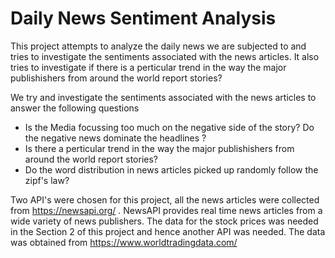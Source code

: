 # Daily News Sentiment Analysis
This project attempts to analyze the daily news we are subjected to and tries to investigate the sentiments 
associated with the news articles. It also tries to investigate if there is a perticular trend in the way the 
major publishishers from around the world report stories?

We try and investigate the sentiments associated with the news articles to answer the following questions

- Is the Media focussing too much on the negative side of the story? Do the negative news dominate the headlines ?
- Is there a perticular trend in the way the major publishishers from around the world report stories?
- Do the word distribution in news articles picked up randomly follow the zipf's law?

Two API's were chosen for this project, all the news articles were collected from https://newsapi.org/ . NewsAPI provides real time news articles from a wide variety of news publishers. The data for the stock prices was needed in the Section 2 of this project and hence another API was needed. The data was obtained from https://www.worldtradingdata.com/

